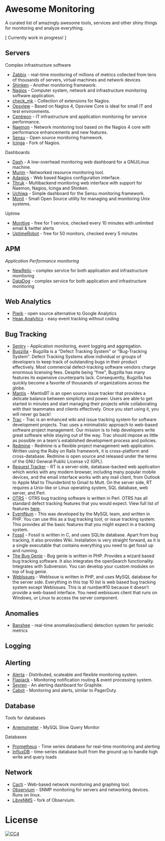 # Awesome Monitoring

A curated list of amazingly awesome tools, services and other shiny things for monitoring and analyze everything.

[ Currently work in progress! ]

## Servers

Complex infrastructure software

- [Zabbix](http://www.zabbix.com) - real-time monitoring of millions of metrics collected from tens of thousands of servers, virtual machines and network devices
- [Shinken](http://www.shinken-monitoring.org/) - Another monitoring framework.
- [Nagios](http://www.nagios.org/) - Computer system, network and infrastructure monitoring software application.
- [check_mk](http://mathias-kettner.com/check_mk.html) - Collection of extensions for Nagios.
- [Opsview](https://www.opsview.com/products/opsview-atom) - Based on Nagios 4, Opsview Core is ideal for small IT and test environments.
- [Centreon](http://www.centreon.com) - IT infrastructure and application monitoring for service performance.
- [Naemon](http://www.naemon.org/) - Network monitoring tool based on the Nagios 4 core with performance enhancements and new features.
- [Sensu](http://sensuapp.org/) - Open source monitoring framework.
- [Icinga](https://www.icinga.org/) - Fork of Nagios.

Dashboards

- [Dash](https://github.com/afaqurk/linux-dash) - A low-overhead monitoring web dashboard for a GNU/Linux machine.
- [Munin](http://munin-monitoring.org/) - Networked resource monitoring tool.
- [Adagios](http://adagios.org/) - Web based Nagios configuration interface.
- [Thruk](http://www.thruk.org/) - Multibackend monitoring web interface with support for Naemon, Nagios, Icinga and Shinken.
- [Uchiwa](https://uchiwa.io) - Simple dashboard for the Sensu monitoring framework.
- [Monit](http://mmonit.com/monit/#home) - Small Open Source utility for managing and monitoring Unix systems.

Uptime

- [Monitive](http://monitive.com) - free for 1 service, checked every 10 minutes with unlimited email & twitter alerts
- [UptimeRobot](https://uptimerobot.com) - free for 50 monitors, checked every 5 minutes

## APM
*Application Performance monitoring*

- [NewRelic](https://newrelic.com) - complex service for both application and infrastructure monitoring
- [DataDog](https://www.datadoghq.com) - complex service for both application and infrastructure monitoring

## Web Analytics

- [Piwik](https://piwik.org) - open source alternative to Google Analytics
- [Heap Analytics](https://heapanalytics.com) - easy event tracking without coding

## Bug Tracking
- [Sentry](https://getsentry.com/) - Application monitoring, event logging and aggregation.
- [Bugzilla](https://www.bugzilla.org/) - Bugzilla is a "Defect Tracking System" or "Bug-Tracking System". Defect Tracking Systems allow individual or groups of developers to keep track of outstanding bugs in their product effectively. Most commercial defect-tracking software vendors charge enormous licensing fees. Despite being "free", Bugzilla has many features its expensive counterparts lack. Consequently, Bugzilla has quickly become a favorite of thousands of organizations across the globe.
- [Mantis](https://www.mantisbt.org/) - MantisBT is an open source issue tracker that provides a delicate balance between simplicity and power. Users are able to get started in minutes and start managing their projects while collaborating with their teammates and clients effectively. Once you start using it, you will never go back!
- [Trac](https://trac.edgewall.org/) - Trac is an enhanced wiki and issue tracking system for software development projects. Trac uses a minimalistic approach to web-based software project management. Our mission is to help developers write great software while staying out of the way. Trac should impose as little as possible on a team's established development process and policies.
- [Redmine](http://www.redmine.org/) - Redmine is a flexible project management web application. Written using the Ruby on Rails framework, it is cross-platform and cross-database.
Redmine is open source and released under the terms of the GNU General Public License v2 (GPL).
- [Request Tracker](http://bestpractical.squarespace.com/request-tracker) - RT is a server-side, database-backed web application which works with any modern browser, including many popular mobile devices, and the email interface works with any mail client, from Outlook to Apple Mail to Thunderbird to Gmail to Mutt. On the server side, RT requires a Unix-like or Linux operating system, SQL database, web server, and Perl.
- [OTRS](https://www.otrs.com/) - OTRS bug tracking software is written in Perl. OTRS has all standard defect tracking features that you would expect. View full list of features [here](https://www.otrs.com/feature-overview-of-our-help-desk-solution/).
- [EventNum](https://launchpad.net/eventum/) - This was developed by the MySQL team, and written in PHP. You can use this as a bug tracking tool, or issue tracking system. This provides all the basic features that you might expect in a tracking system.
- [Fossil](http://www.fossil-scm.org/) - Fossil is written in C, and uses SQLite database. Apart from bug tracking, it also provides Wiki. Installation is very straight forward, as it is a single executable that contains everything you need to get fossil up and running.
- [The Bug Genie](http://www.thebuggenie.com/) - Bug genie is written in PHP. Provides a wizard based bug tracking software. It also integrates the openSearch functionality. Integrates with Subversion. You can develop your custom modules on top of bug genie.
- [WebIssues](http://webissues.mimec.org/) - WebIssue is written in PHP, and uses MySQL database for the server side. Everything in this top 10 list is web based bug tracking system except WebIssues. This is at number#10 because it doesn’t provide a web-based interface. You need webissues client that runs on Windows, or Linux to access the server component.

## Anomalies

- [Banshee](https://github.com/eleme/banshee) - real-time anomalies(outliers) detection system for periodic metrics

## Logging

## Alerting

- [Alerta](https://github.com/guardian/alerta) - Distributed, scaleable and flexible monitoring system.
- [Flapjack](http://flapjack.io/) - Monitoring notification routing & event processing system.
- [Seyren](https://github.com/scobal/seyren) - An alerting dashboard for Graphite.
- [Cabot](http://cabotapp.com/) - Monitoring and alerts, similar to PagerDuty.

## Database

Tools for databases

- [Anemometer](https://github.com/box/Anemometer) - MySQL Slow Query Monitor

Databases

- [Prometheus](https://prometheus.io) - Time series database for real-time monitoring and alerting
- [InfluxDB](https://github.com/influxdata/influxdb) - time-series database built from the ground up to handle high write and query loads

## Network

- [Cacti](http://www.cacti.net) - Web-based network monitoring and graphing tool.
- [Observium](http://www.observium.org/) - SNMP monitoring for servers and networking devices. Runs on linux.
- [LibreNMS](https://github.com/librenms/librenms/) - fork of Observium.


# License

[![CC4](https://i.creativecommons.org/l/by/4.0/88x31.png)](http://creativecommons.org/licenses/by/4.0/)
